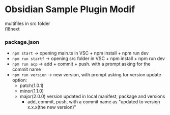 # Obsidian Sample Plugin Modif

multifiles in src folder  
i18next

### package.json

- `npm start` -> opening main.ts in VSC + npm install + npm run dev
- `npm run startf` -> opening src folder in VSC + npm install + npm run dev
- `npm run acp` -> add + commit + push. with a prompt asking for the commit name 
- `npm run version` -> new version, with prompt asking for version update option:
  - patch(1.0.1)
  - minor(1.1.0)
  - major(2.0.0) 
  version updated in local manifest, package and versions 
    + add, commit, push, with a commit name as "updated to version x.x.x(the new version)" 
